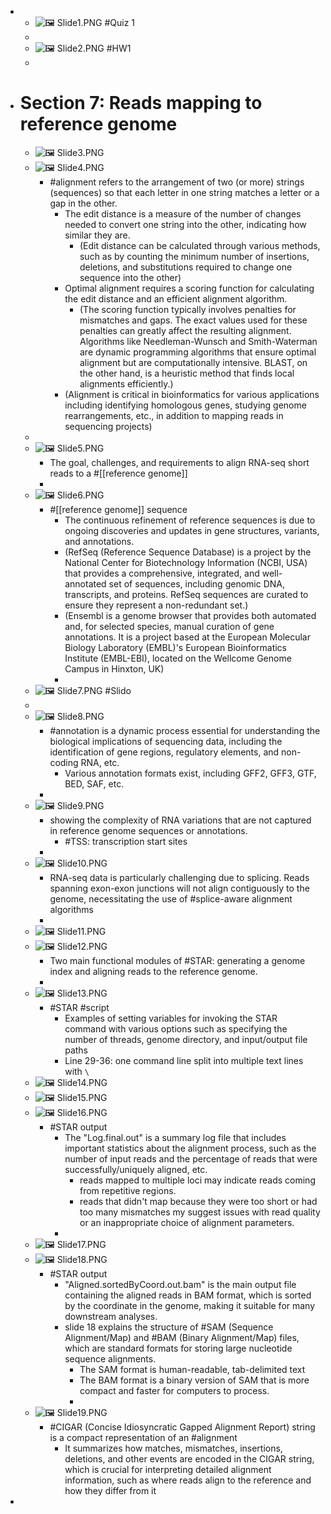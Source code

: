 -
	- ![🖼 Slide1.PNG](../assets/storages/logseq-plugin-multiple-assets/416a516a/L9/Slide1.PNG) #Quiz 1
	-
	- ![🖼 Slide2.PNG](../assets/storages/logseq-plugin-multiple-assets/416a516a/L9/Slide2.PNG) #HW1
	-
- # Section 7: Reads mapping to reference genome
	- ![🖼 Slide3.PNG](../assets/storages/logseq-plugin-multiple-assets/416a516a/L9/Slide3.PNG)
	- ![🖼 Slide4.PNG](../assets/storages/logseq-plugin-multiple-assets/416a516a/L9/Slide4.PNG)
		- #alignment refers to the arrangement of two (or more) strings (sequences) so that each letter in one string matches a letter or a gap in the other.
			- The edit distance is a measure of the number of changes needed to convert one string into the other, indicating how similar they are.
				- (Edit distance can be calculated through various methods, such as by counting the minimum number of insertions, deletions, and substitutions required to change one sequence into the other)
			- Optimal alignment requires a scoring function for calculating the edit distance and an efficient alignment algorithm.
				- (The scoring function typically involves penalties for mismatches and gaps. The exact values used for these penalties can greatly affect the resulting alignment.
				  Algorithms like Needleman-Wunsch and Smith-Waterman are dynamic programming algorithms that ensure optimal alignment but are computationally intensive. BLAST, on the other hand, is a heuristic method that finds local alignments efficiently.)
			- (Alignment is critical in bioinformatics for various applications including identifying homologous genes, studying genome rearrangements, etc., in addition to mapping reads in sequencing projects)
	-
	- ![🖼 Slide5.PNG](../assets/storages/logseq-plugin-multiple-assets/416a516a/L9/Slide5.PNG)
		- The goal, challenges, and requirements to align RNA-seq short reads to a #[[reference genome]]
		-
	- ![🖼 Slide6.PNG](../assets/storages/logseq-plugin-multiple-assets/416a516a/L9/Slide6.PNG)
		- #[[reference genome]] sequence
			- The continuous refinement of reference sequences is due to ongoing discoveries and updates in gene structures, variants, and annotations.
			- (RefSeq (Reference Sequence Database) is a project by the National Center for Biotechnology Information (NCBI, USA) that provides a comprehensive, integrated, and well-annotated set of sequences, including genomic DNA, transcripts, and proteins. RefSeq sequences are curated to ensure they represent a non-redundant set.)
			- (Ensembl is a genome browser that provides both automated and, for selected species, manual curation of gene annotations. It is a project based at the European Molecular Biology Laboratory (EMBL)'s European Bioinformatics Institute (EMBL-EBI), located on the Wellcome Genome Campus in Hinxton, UK)
			-
	- ![🖼 Slide7.PNG](../assets/storages/logseq-plugin-multiple-assets/416a516a/L9/Slide7.PNG)  #Slido
	-
	- ![🖼 Slide8.PNG](../assets/storages/logseq-plugin-multiple-assets/416a516a/L9/Slide8.PNG)
		- #annotation is a dynamic process essential for understanding the biological implications of sequencing data, including the identification of gene regions, regulatory elements, and non-coding RNA, etc.
			- Various annotation formats exist, including GFF2, GFF3, GTF, BED, SAF, etc.
		-
	- ![🖼 Slide9.PNG](../assets/storages/logseq-plugin-multiple-assets/416a516a/L9/Slide9.PNG)
		- showing the complexity of RNA variations that are not captured in reference genome sequences or annotations.
			- #TSS: transcription start sites
		-
	- ![🖼 Slide10.PNG](../assets/storages/logseq-plugin-multiple-assets/416a516a/L9/Slide10.PNG)
		- RNA-seq data is particularly challenging due to splicing. Reads spanning exon-exon junctions will not align contiguously to the genome, necessitating the use of #splice-aware alignment algorithms
		-
	- ![🖼 Slide11.PNG](../assets/storages/logseq-plugin-multiple-assets/416a516a/L9/Slide11.PNG)
	- ![🖼 Slide12.PNG](../assets/storages/logseq-plugin-multiple-assets/416a516a/L9/Slide12.PNG)
		- Two main functional modules of #STAR: generating a genome index and aligning reads to the reference genome.
		-
	- ![🖼 Slide13.PNG](../assets/storages/logseq-plugin-multiple-assets/416a516a/L9/Slide13.PNG)
		- #STAR #script
			- Examples of setting variables for invoking the STAR command with various options such as specifying the number of threads, genome directory, and input/output file paths
			- Line 29-36: one command line split into multiple text lines with `\`
	- ![🖼 Slide14.PNG](../assets/storages/logseq-plugin-multiple-assets/416a516a/L9/Slide14.PNG)
	- ![🖼 Slide15.PNG](../assets/storages/logseq-plugin-multiple-assets/416a516a/L9/Slide15.PNG)
	- ![🖼 Slide16.PNG](../assets/storages/logseq-plugin-multiple-assets/416a516a/L9/Slide16.PNG)
		- #STAR output
			- The "Log.final.out" is a summary log file that includes important statistics about the alignment process, such as the number of input reads and the percentage of reads that were successfully/uniquely aligned, etc.
				- reads mapped to multiple loci may indicate reads coming from repetitive regions.
				- reads that didn't map because they were too short or had too many mismatches my suggest issues with read quality or an inappropriate choice of alignment parameters.
			-
	- ![🖼 Slide17.PNG](../assets/storages/logseq-plugin-multiple-assets/416a516a/L9/Slide17.PNG)
	- ![🖼 Slide18.PNG](../assets/storages/logseq-plugin-multiple-assets/416a516a/L9/Slide18.PNG)
		- #STAR output
			- "Aligned.sortedByCoord.out.bam" is the main output file containing the aligned reads in BAM format, which is sorted by the coordinate in the genome, making it suitable for many downstream analyses.
			- slide 18 explains the structure of #SAM (Sequence Alignment/Map) and #BAM (Binary Alignment/Map) files, which are standard formats for storing large nucleotide sequence alignments.
				- The SAM format is human-readable, tab-delimited text
				- The BAM format is a binary version of SAM that is more compact and faster for computers to process.
				-
	- ![🖼 Slide19.PNG](../assets/storages/logseq-plugin-multiple-assets/416a516a/L9/Slide19.PNG)
		- #CIGAR (Concise Idiosyncratic Gapped Alignment Report) string is a compact representation of an #alignment
			- It summarizes how matches, mismatches, insertions, deletions, and other events are encoded in the CIGAR string, which is crucial for interpreting detailed alignment information, such as where reads align to the reference and how they differ from it
-